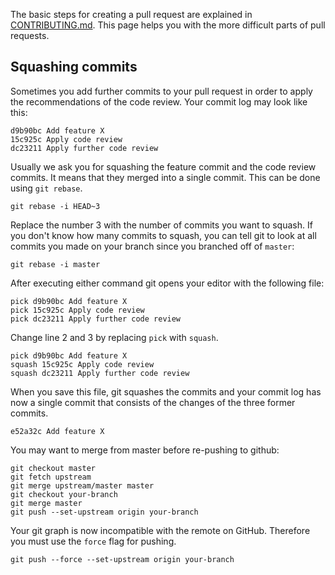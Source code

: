 The basic steps for creating a pull request are explained in [CONTRIBUTING.md](https://github.com/junit-team/junit/blob/master/CONTRIBUTING.md). This page helps you with the more difficult parts of pull requests.

## Squashing commits

Sometimes you add further commits to your pull request in order to apply the recommendations of the
code review. Your commit log may look like this:

    d9b90bc Add feature X
    15c925c Apply code review
    dc23211 Apply further code review

Usually we ask you for squashing the feature commit and the code review commits. It means that they
merged into a single commit. This can be done using `git rebase`.

    git rebase -i HEAD~3

Replace the number 3 with the number of commits you want to squash. If you don't know how many commits to squash, you can tell git to look at all commits you made on your branch since you branched off of `master`:

    git rebase -i master

After executing either command git opens your editor with the following file:

    pick d9b90bc Add feature X
    pick 15c925c Apply code review
    pick dc23211 Apply further code review

Change line 2 and 3 by replacing `pick` with `squash`.

    pick d9b90bc Add feature X
    squash 15c925c Apply code review
    squash dc23211 Apply further code review

When you save this file, git squashes the commits and your commit log has now a single commit that
consists of the changes of the three former commits.

    e52a32c Add feature X

You may want to merge from master before re-pushing to github:

    git checkout master
    git fetch upstream
    git merge upstream/master master
    git checkout your-branch
    git merge master
    git push --set-upstream origin your-branch

Your git graph is now incompatible with the remote on GitHub. Therefore you must use the `force`
flag for pushing.

    git push --force --set-upstream origin your-branch
